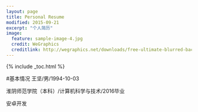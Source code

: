 ```yaml
---
layout: page
title: Personal Resume
modified: 2015-09-21
excerpt: "个人简历"
image:
  feature: sample-image-4.jpg
  credit: WeGraphics
  creditlink: http://wegraphics.net/downloads/free-ultimate-blurred-background-pack/
---
```


{% include _toc.html %}

#基本情况
王坚/男/1994-10-03

淮阴师范学院（本科）/计算机科学与技术/2016毕业

安卓开发


